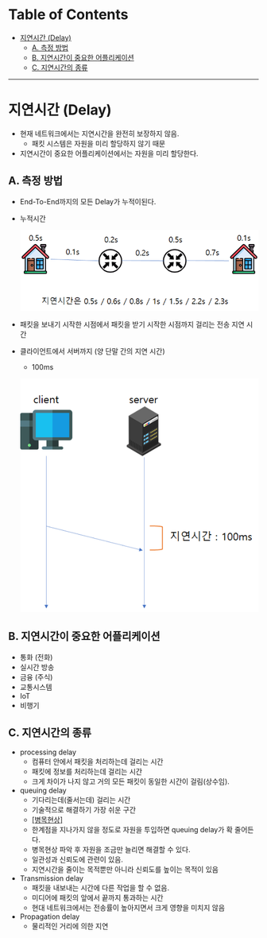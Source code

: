 # Table of Contents

- [지연시간 (Delay)](#지연시간-delay)
  - [A. 측정 방법](#a-측정-방법)
  - [B. 지연시간이 중요한 어플리케이션](#b-지연시간이-중요한-어플리케이션)
  - [C. 지연시간의 종류](#c-지연시간의-종류)

---

# 지연시간 (Delay)

- 현재 네트워크에서는 지연시간을 완전히 보장하지 않음.
	- 패킷 시스템은 자원을 미리 할당하지 않기 때문
- 지연시간이 중요한 어플리케이션에서는 자원을 미리 할당한다.

## A. 측정 방법

- End-To-End까지의 모든 Delay가 누적이된다.
- 누적시간

	![](/bin/Network_image/network_2_2.png)

- 패킷을 보내기 시작한 시점에서 패킷을 받기 시작한 시점까지 걸리는 전송 지연 시간

- 클라이언트에서 서버까지 (양 단말 간의 지연 시간)
	- 100ms

	![](/bin/Network_image/network_3_29.png)

## B. 지연시간이 중요한 어플리케이션

- 통화 (전화)
- 실시간 방송
- 금융 (주식)
- 교통시스템
- IoT
- 비행기

## C. 지연시간의 종류

- processing delay
	- 컴퓨터 안에서 패킷을 처리하는데 걸리는 시간
	- 패킷에 정보를 처리하는데 걸리는 시간
	- 크게 차이가 나지 않고 거의 모든 패킷이 동일한 시간이 걸림(상수임).
- queuing delay
	- 기다리는데(줄서는데) 걸리는 시간
	- 기술적으로 해결하기 가장 쉬운 구간
	- [[병목현상]](http://github.com/mildsalmon/Study/blob/Network/Network/docs/%EB%B3%91%EB%AA%A9%ED%98%84%EC%83%81.md)
	- 한계점을 지나가지 않을 정도로 자원을 투입하면 queuing delay가 확 줄어든다.
	- 병목현상 파악 후 자원을 조금만 늘리면 해결할 수 있다.
	- 일관성과 신뢰도에 관련이 있음.
	- 지연시간을 줄이는 목적뿐만 아니라 신뢰도를 높이는 목적이 있음
- Transmission delay
	- 패킷을 내보내는 시간에 다른 작업을 할 수 없음.
	- 미디어에 패킷의 앞에서 끝까지 통과하는 시간
	- 현대 네트워크에서는 전송률이 높아지면서 크게 영향을 미치지 않음
- Propagation delay
	- 물리적인 거리에 의한 지연
